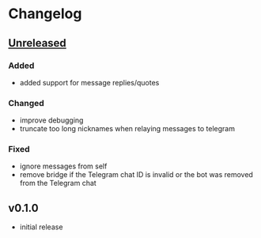 # Changelog

## [Unreleased]

### Added

- added support for message replies/quotes

### Changed

- improve debugging
- truncate too long nicknames when relaying messages to telegram

### Fixed

- ignore messages from self
- remove bridge if the Telegram chat ID is invalid or the bot was removed from the Telegram chat

## v0.1.0

- initial release


[Unreleased]: https://github.com/simplebot-org/simplebot_tggroups/compare/v0.1.0...HEAD
